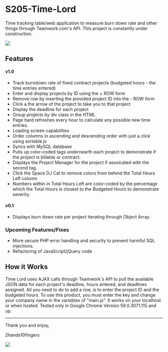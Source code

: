 # S205-Time-Lord
Time tracking table/web application to measure burn down rate and other things through Teamwork.com's API. This project is constantly under construction.


<img src="http://i.imgur.com/cNZwd3Y.png" />

## Features
#### v1.0
- Track burndown rate of fixed contract projects (budgeted hours - the time entries entered)
- Enter and display projects by ID using the + ROW form
- Remove row by inserting the provided project ID into the - ROW form
- Click a the arrow of the project to take you to that project
- Display the deadline for each project
- Group projects by div class in the HTML
- Page hard refreshes every hour to calculate any possible new time entries.
- Loading screen capabilities
- Order columns in ascending and descending order with just a click using sortable.js
- Syncs with MySQL database
- Pulls up color-coded tags undernearth each project to demonstrate if the project is billable or contract.
- Displays the Project Manager for the project if assoicated with the second tag.
- Click the Space DJ Cat to remove colors from behind the Total Hours Left column
- Numbers within in Total Hours Left are color-coded by the percentage which the Total Hours is closest to the Budgeted Hours to demonstrate severity.

#### v0.1
 - Displays burn down rate per project iterating through Object Array.
  
### Upcoming Features/Fixes
 - More secure PHP error handling and security to prevent harmful SQL injections.
 - Refactoring of JavaScript/jQuery code

## How it Works

Time Lord uses AJAX calls through Teamwork's API to pull the available JSON data for each project's deadline, hours entered, and deadlines assigned. All you need to do to add a row, is to enter the project ID and the budgeted hours. To use this product, you must enter the key and change your company name in the variables of "main.js". It works on your localhost or when hosted. Tested only in Google Chrome Version 59.0.3071.115 and up.

-----
Thank you and enjoy,

2hands10fingers

<img src="http://square205.com/wp-content/themes/square205/images/logo-secondary.png" />
